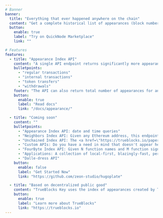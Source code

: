 ```yaml
---
# Banner
banner:
  title: "Everything that ever happened anywhere on the chain"
  content: "Get a complete historical list of appearances (block number, transaction id) for any Ethereum address"
  button:
    enable: true
    label: "Try on QuickNode Marketplace"
    link: ""

# Features
features:
  - title: "Appearance Index API"
    content: "A single API endpoint returns significantly more appearances (block number, transaction ID) than other indexers. Includes:"
    bulletpoints:
      - "regular transactions"
      - "internal transactions"
      - "token transfers"
      - "withdrawals"
    footer: "The API can also return total number of appearances for any Ethereum address."
    button:
      enable: true
      label: "Read docs"
      link: "/docs/appearance/"

  - title: "Coming soon"
    content: ""
    bulletpoints:
      - "Appearance Index API: date and time queries"
      - "Neighbors Index API: Given any Ethereum address, this endpoint returns a list of all other addresses that appeared in the same transactions as the given address. If one were to ever solve the Sybil problem, the solution would start with this list of neighbors."
      - "Unchained Index API: The <a href=\"https://trueblocks.io/papers/2023/specification-for-the-unchained-index-v2.0.0-release.pdf\">Unchained Index</a> is a novel way to distribute immutable databases such as blockchain data and our Appearance Index API data using IPFS. This endpoint returns a list of IPFS hashes for portions of the indexed data relevant to your address. You may download these portions locally making it impossible for anyone (including us) to censor your access later."
      - "Custom APIs: Do you have a need in mind that doesn't appear here? We have you covered. We can index anything including data extraction customized for your smart contract (or any) needs."
      - "FourByte Index API: Given N function names and M function signatures, this API generates NxM fourbyte signatures. We then attach a frequency count to the number times each of these NxM fourbytes are found in the wild (on-chain). This allows us to decode call data and event topics without hard-to-find ABIs or a reliance on a contract's ABI or address. We've generated many 100s of millions of fourbytes. "
      - "Applications: A collection of local-first, blazingly-fast, perfectly-private desktop applications demonstrating the power of TrueBlocks. (Including 18-decimal-place, perfect accounting off-chain.)"
      - "Dalle-dress API"
    button:
      enable: false
      label: "Get Started Now"
      link: "https://github.com/zeon-studio/hugoplate"

  - title: "Based on decentralized public good"
    content: "TrueBlocks Key uses the index of appearances created by TrueBlocks Core, which publishes the index as a public good through the Unchained Index smart contract. Unlike Key, Core is fully local and open source. Both are designed to work with any EVM-based blockchain. TrueBlocks Key provides a simple, easy-to-use (for pay) Web 2.0 interface to this index. "
    button:
      enable: true
      label: "Learn more about TrueBlocks"
      link: "https://trueblocks.io"
---
```

